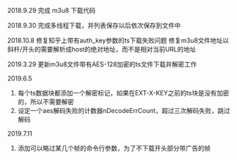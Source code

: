 2018.9.29
完成 m3u8 下载代码

2018.9.30
完成多线程下载，并列表保存以后依次保存到文件中

2018.10.8
修复知乎上带有auth_key参数的ts下载失败问题
修复m3u8文件地址以斜杆/开头的需要解析成host的绝对地址，而不是相对当前URL的地址

2019.3.29
更新m3u8文件带有AES-128加密的ts文件下载并解密工作 

2019.6.5
1. 每个ts数据块都添加一个解密标记，如果在EXT-X-KEY之前的ts块是没有加密的，所以不需要解密
2. 设定一个aes解码失败的计数器nDecodeErrCount，超过三次解码失败，跳过解码

2019.7.11
1. 添加可以略过某几个帧的命令行参数，为了不下载开头部分带广告的帧
